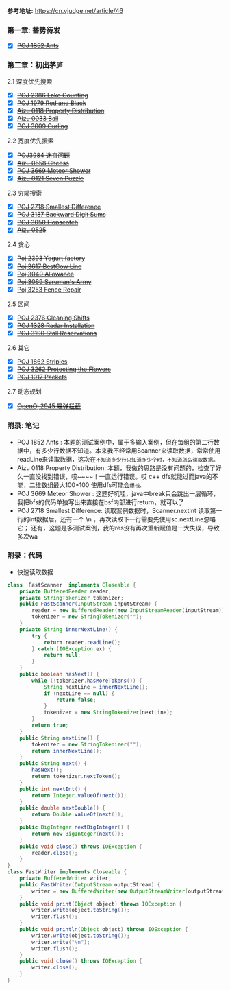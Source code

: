 
**参考地址:** https://cn.vjudge.net/article/46
 
### 第一章: 蓄势待发
- [X] [~~POJ 1852 Ants~~ ](https://cn.vjudge.net/problem/POJ-1852)
### 第二章：初出茅庐

2.1 深度优先搜索
- [X] [~~POJ 2386 Lake Counting~~](https://cn.vjudge.net/problem/POJ-2386)
- [X] [~~POJ 1979 Red and Black~~](https://cn.vjudge.net/problem/POJ-1979)
- [X] [~~Aizu 0118 Property Distribution~~](https://cn.vjudge.net/problem/Aizu-0118)
- [X] [~~Aizu 0033 Ball~~](https://cn.vjudge.net/problem/Aizu-0033)
- [X] [~~POJ 3009 Curling~~](https://cn.vjudge.net/problem/POJ-3009)
 
2.2 宽度优先搜索
- [X] [~~POJ3984 迷宫问题~~](https://cn.vjudge.net/problem/POJ-3984)
- [X] [~~Aizu 0558 Cheess~~](https://cn.vjudge.net/problem/Aizu-0558)
- [X] [~~POJ 3669 Meteor Shower~~](https://cn.vjudge.net/problem/POJ-3669#author=s19435631)
- [X] [~~Aizu 0121 Seven Puzzle~~](https://cn.vjudge.net/problem/Aizu-0121)

2.3 穷竭搜索
- [X] [~~POJ 2718 Smallest Difference~~](https://cn.vjudge.net/problem/POJ-2718#author=s19435631)
- [X] [~~POJ 3187 Backward Digit Sums~~](https://cn.vjudge.net/problem/POJ-3187)
- [X] [~~POJ 3050 Hopscotch~~](https://cn.vjudge.net/problem/POJ-3050)
- [X] [~~Aizu 0525~~](https://cn.vjudge.net/problem/Aizu-0525)

2.4 贪心
- [X] [~~Poj 2393 Yogurt factory~~](https://cn.vjudge.net/problem/POJ-2393)
- [X] [~~Poj 3617 BestCow Line~~](https://cn.vjudge.net/problem/POJ-3617)
- [X] [~~Poj 3040 Allowance~~](https://cn.vjudge.net/problem/POJ-3040)
- [X] [~~Poj 3069 Saruman's Army~~](https://cn.vjudge.net/problem/POJ-3069)
- [X] [~~Poj 3253 Fence Repair~~](https://cn.vjudge.net/problem/POJ-3253)
 
2.5 区间
- [X] [~~POJ 2376 Cleaning Shifts~~](https://cn.vjudge.net/problem/POJ-2376)
- [X] [~~POJ 1328 Radar Installation~~](https://cn.vjudge.net/problem/POJ-1328)
- [X] [~~POJ 3190 Stall Reservations~~](https://cn.vjudge.net/problem/POJ-3190)

2.6 其它
- [X] [~~POJ 1862 Stripies~~](https://cn.vjudge.net/problem/POJ-1862)
- [X] [~~POJ 3262 Protecting the Flowers~~](https://cn.vjudge.net/problem/POJ-3262)
- [X] [~~POJ 1017 Packets~~](https://cn.vjudge.net/problem/POJ-1017#author=BlueLine) 
    
2.7 动态规划
- [X] [~~OpenOj 2945 导弹拦截~~](https://cn.vjudge.net/problem/315252/origin)

### 附录: 笔记
- POJ 1852 Ants : 
  本题的测试案例中，属于多输入案例，但在每组的第二行数据中，有多少行数据不知道。本来我不经常用Scanner来读取数据，常常使用readLine来读取数据，这次在`不知道多少行只知道多少个时，不知道怎么读取数据`。 
- Aizu 0118 Property Distribution:
  本题，我做的思路是没有问题的，检查了好久一直没找到错误，哎~~~~！一直运行错误。哎 c++ dfs就能过而java的不能，二维数组最大100*100
  使用dfs可能会`爆栈`.
- POJ 3669 Meteor Shower :
  这题好坑哇，java中break只会跳出一层循环，我把bfs的代码单独写出来直接在bsf内部进行return，就可以了
- POJ 2718 Smallest Difference:
  读取案例数据时，Scanner.nextInt 读取第一行的int数据后，还有一个 \n ，再次读取下一行需要先使用sc.nextLine忽略它；
  还有，这题是多测试案例，我的res没有再次重新赋值是一大失误，导致多次wa
### 附录：代码
 - 快速读取数据
```java
class  FastScanner  implements Closeable {
    private BufferedReader reader;
    private StringTokenizer tokenizer;
    public FastScanner(InputStream inputStream) {
        reader = new BufferedReader(new InputStreamReader(inputStream));
        tokenizer = new StringTokenizer("");
    }
    private String innerNextLine() {
        try {
            return reader.readLine();
        } catch (IOException ex) {
            return null;
        }
    }
    public boolean hasNext() {
        while (!tokenizer.hasMoreTokens()) {
            String nextLine = innerNextLine();
            if (nextLine == null) {
                return false;
            }
            tokenizer = new StringTokenizer(nextLine);
        }
        return true;
    }
    public String nextLine() {
        tokenizer = new StringTokenizer("");
        return innerNextLine();
    }
    public String next() {
        hasNext();
        return tokenizer.nextToken();
    }
    public int nextInt() {
        return Integer.valueOf(next());
    }
    public double nextDouble() {
        return Double.valueOf(next());
    }
    public BigInteger nextBigInteger() {
        return new BigInteger(next());
    }
    public void close() throws IOException {
        reader.close();
    }
}
class FastWriter implements Closeable {
    private BufferedWriter writer;
    public FastWriter(OutputStream outputStream) {
        writer = new BufferedWriter(new OutputStreamWriter(outputStream));
    }
    public void print(Object object) throws IOException {
        writer.write(object.toString());
        writer.flush();
    }
    public void println(Object object) throws IOException {
        writer.write(object.toString());
        writer.write("\n");
        writer.flush();
    }
    public void close() throws IOException {
        writer.close();
    }
}
```
 